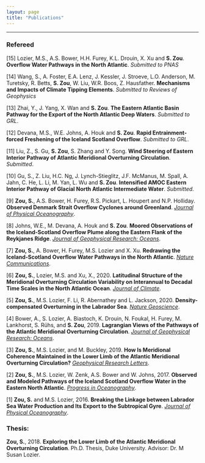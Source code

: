 ```yaml
---
layout: page
title: "Publications"
---
```


---

### Refereed

[15] Lozier, M.S., A.S. Bower, H.H. Furey, K.L. Drouin, X. Xu and **S. Zou**. **Overflow Water Pathways in the North Atlantic**. *Submitted to PNAS*

[14] Wang, S., A. Foster, E.A. Lenz, J. Kessler, J. Stroeve, L.O. Anderson, M. Turetsky, R. Betts, **S. Zou**, W. Liu, W.R. Boos, Z. Hausfather. **Mechanisms and Impacts of Climate Tipping Elements**. *Submitted to Reviews of Geophysics*

[13] Zhai, Y., J. Yang, X. Wan and **S. Zou**. **The Eastern Atlantic Basin Pathway for the Export of the North Atlantic Deep Waters**. *Submitted to GRL*.

[12] Devana, M.S., W.E. Johns, A. Houk and **S. Zou**. **Rapid Entrainment-forced Freshening of the Iceland Scotland Overflow**. *Submitted to GRL*.

[11] Liu, Z., S. Gu, **S. Zou**, S. Zhang and Y. Song. **Wind Steering of Eastern Interior Pathway of Atlantic Meridional Overturning Circulation**. *Submitted*.

[10] Gu, S., Z. Liu, H.C. Ng, J. Lynch-Stieglitz, J.F. McManus, M. Spall, A. Jahn, C. He, L. Li, M. Yan, L. Wu and **S. Zou**. **Intensified AMOC Eastern Interior Pathway of Glacial North Atlantic Intermediate Water**. *Submitted*.

[9] **Zou, S.**, A.S. Bower, H. Furey, R.S. Pickart, L. Houpert and N.P. Holliday. **Observed Denmark Strait Overflow Cyclones around Greenland**. *[Journal of Physical Oceanography](https://journals.ametsoc.org/view/journals/phoc/51/10/JPO-D-20-0288.1.xml)*.

[8] Johns, W.E., M. Devana, A. Houk and **S. Zou**. **Moored Observations of the Iceland-Scotland Overflow Plume along the Eastern Flank of the Reykjanes Ridge**. *[Journal of Geophysical Research: Oceans](https://agupubs.onlinelibrary.wiley.com/doi/10.1029/2021JC017524)*.

[7] **Zou, S.**, A. Bower, H. Furey, M.S. Lozier and X. Xu. **Redrawing the Iceland-Scotland Overflow Water Pathways in the North Atlantic**. *[Nature Communications](http://doi.org/10.1038/s41467-020-15513-4)*.

[6] **Zou, S.**, Lozier, M.S. and Xu, X., 2020. **Latitudinal Structure of the Meridional Overturning Circulation Variability on Interannual to Decadal Time Scales in the North Atlantic Ocean**. *[Journal of Climate](https://doi.org/10.1175/JCLI-D-19-0215.1)*.

[5] **Zou, S.**, M.S. Lozier, F. Li, R. Abernathey and L. Jackson, 2020. **Density-compensated Overturning in the Labrador Sea**. *[Nature Geoscience](http://doi.org/10.1038/s41561-019-0517-1)*.

[4] Bower, A., S. Lozier, A. Biastoch, K. Drouin, N. Foukal, H. Furey, M. Lankhorst, S. Rühs, and **S. Zou**, 2019. **Lagrangian Views of the Pathways of the Atlantic Meridional Overturning Circulation**. *[Journal of Geophysical Research: Oceans](http://doi.org/10.1029/2019JC015014)*.

[3] **Zou, S.**, M.S. Lozier, and M. Buckley, 2019. **How Is Meridional Coherence Maintained in the Lower Limb of the Atlantic Meridional Overturning Circulation?** *[Geophysical Research Letters](https://doi.org/10.1029/2018GL080958)*.

[2] **Zou, S.**, M.S. Lozier, W. Zenk, A.S. Bower and W. Johns, 2017. **Observed and Modeled Pathways of the Iceland Scotland Overflow Water in the Eastern North Atlantic**. *[Progress in Oceanography](http://doi.org/10.1016/j.pocean.2017.10.003)*.

[1] **Zou, S.** and M.S. Lozier, 2016. **Breaking the Linkage between Labrador Sea Water Production and Its Export to the Subtropical Gyre**. *[Journal of Physical Oceanography](http://doi:10.1175/JPO-D-15-0210.1)*.


### Thesis:
**Zou, S.**, 2018. **Exploring the Lower Limb of the Atlantic Meridional Overturning Circulation**. Ph.D. Thesis, Duke University. Advisor: Dr. M Susan Lozier.
